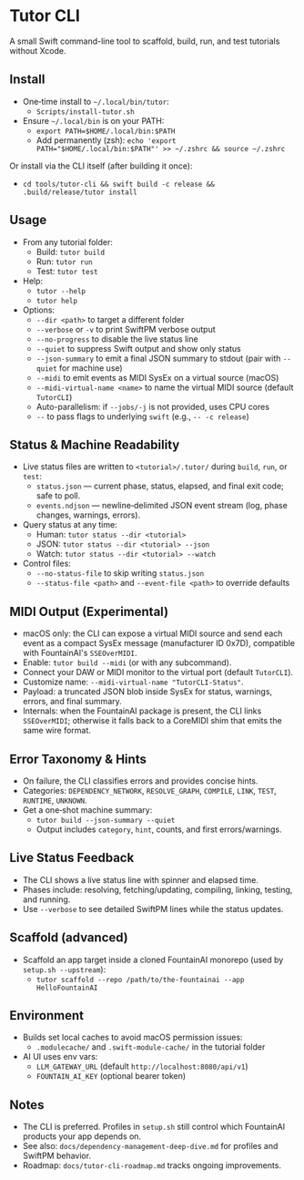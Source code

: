 # Tutor CLI

A small Swift command-line tool to scaffold, build, run, and test tutorials without Xcode.

## Install

- One‑time install to `~/.local/bin/tutor`:
  - `Scripts/install-tutor.sh`
- Ensure `~/.local/bin` is on your PATH:
  - `export PATH=$HOME/.local/bin:$PATH`
  - Add permanently (zsh): `echo 'export PATH="$HOME/.local/bin:$PATH"' >> ~/.zshrc && source ~/.zshrc`

Or install via the CLI itself (after building it once):

- `cd tools/tutor-cli && swift build -c release && .build/release/tutor install`

## Usage

- From any tutorial folder:
  - Build: `tutor build`
  - Run: `tutor run`
  - Test: `tutor test`
- Help:
  - `tutor --help`
  - `tutor help`
- Options:
  - `--dir <path>` to target a different folder
  - `--verbose` or `-v` to print SwiftPM verbose output
  - `--no-progress` to disable the live status line
  - `--quiet` to suppress Swift output and show only status
  - `--json-summary` to emit a final JSON summary to stdout (pair with `--quiet` for machine use)
  - `--midi` to emit events as MIDI SysEx on a virtual source (macOS)
  - `--midi-virtual-name <name>` to name the virtual MIDI source (default `TutorCLI`)
  - Auto-parallelism: if `--jobs/-j` is not provided, uses CPU cores
  - `--` to pass flags to underlying `swift` (e.g., `-- -c release`)

## Status & Machine Readability

- Live status files are written to `<tutorial>/.tutor/` during `build`, `run`, or `test`:
  - `status.json` — current phase, status, elapsed, and final exit code; safe to poll.
  - `events.ndjson` — newline‑delimited JSON event stream (log, phase changes, warnings, errors).
- Query status at any time:
  - Human: `tutor status --dir <tutorial>`
  - JSON: `tutor status --dir <tutorial> --json`
  - Watch: `tutor status --dir <tutorial> --watch`
- Control files:
  - `--no-status-file` to skip writing `status.json`
  - `--status-file <path>` and `--event-file <path>` to override defaults

## MIDI Output (Experimental)

- macOS only: the CLI can expose a virtual MIDI source and send each event as a compact SysEx message (manufacturer ID 0x7D), compatible with FountainAI's `SSEOverMIDI`.
- Enable: `tutor build --midi` (or with any subcommand).
- Connect your DAW or MIDI monitor to the virtual port (default `TutorCLI`).
- Customize name: `--midi-virtual-name "TutorCLI-Status"`.
- Payload: a truncated JSON blob inside SysEx for status, warnings, errors, and final summary.
 - Internals: when the FountainAI package is present, the CLI links `SSEOverMIDI`; otherwise it falls back to a CoreMIDI shim that emits the same wire format.

## Error Taxonomy & Hints

- On failure, the CLI classifies errors and provides concise hints.
- Categories: `DEPENDENCY_NETWORK`, `RESOLVE_GRAPH`, `COMPILE`, `LINK`, `TEST`, `RUNTIME`, `UNKNOWN`.
- Get a one‑shot machine summary:
  - `tutor build --json-summary --quiet`
  - Output includes `category`, `hint`, counts, and first errors/warnings.

## Live Status Feedback

- The CLI shows a live status line with spinner and elapsed time.
- Phases include: resolving, fetching/updating, compiling, linking, testing, and running.
- Use `--verbose` to see detailed SwiftPM lines while the status updates.

## Scaffold (advanced)

- Scaffold an app target inside a cloned FountainAI monorepo (used by `setup.sh --upstream`):
  - `tutor scaffold --repo /path/to/the-fountainai --app HelloFountainAI`

## Environment

- Builds set local caches to avoid macOS permission issues:
  - `.modulecache/` and `.swift-module-cache/` in the tutorial folder
- AI UI uses env vars:
  - `LLM_GATEWAY_URL` (default `http://localhost:8080/api/v1`)
  - `FOUNTAIN_AI_KEY` (optional bearer token)

## Notes

- The CLI is preferred. Profiles in `setup.sh` still control which FountainAI products your app depends on.
- See also: `docs/dependency-management-deep-dive.md` for profiles and SwiftPM behavior.
- Roadmap: `docs/tutor-cli-roadmap.md` tracks ongoing improvements.
